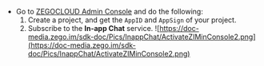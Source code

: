 - Go to [ZEGOCLOUD Admin Console](https://console.zegocloud.com/) and do the following:
    1.  Create a project, and get the `AppID` and `AppSign` of your project. 
    2.  Subscribe to the **In-app Chat** service.
![https://doc-media.zego.im/sdk-doc/Pics/InappChat/ActivateZIMinConsole2.png](https://doc-media.zego.im/sdk-doc/Pics/InappChat/ActivateZIMinConsole2.png)














